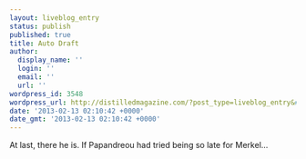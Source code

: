 ```yaml
---
layout: liveblog_entry
status: publish
published: true
title: Auto Draft
author:
  display_name: ''
  login: ''
  email: ''
  url: ''
wordpress_id: 3548
wordpress_url: http://distilledmagazine.com/?post_type=liveblog_entry&#038;p=3548
date: '2013-02-13 02:10:42 +0000'
date_gmt: '2013-02-13 02:10:42 +0000'
---
```

<p>At last, there he is. If Papandreou had tried being so late for Merkel...</p>
